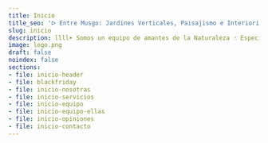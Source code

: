 ```yaml
---
title: Inicio
title_seo: 'ᐅ Entre Musgo: Jardines Verticales, Paisajismo e Interiorismo ◁'
slug: inicio
description: llll➤ Somos un equipo de amantes de la Naturaleza ☝ Especializadas en Diseño de Interiores, Jardines Verticales y Paisajismo.
image: logo.png
draft: false
noindex: false
sections:
- file: inicio-header
- file: blackfriday
- file: inicio-nosotras
- file: inicio-servicios
- file: inicio-equipo
- file: inicio-equipo-ellas
- file: inicio-opiniones
- file: inicio-contacto
---
```

